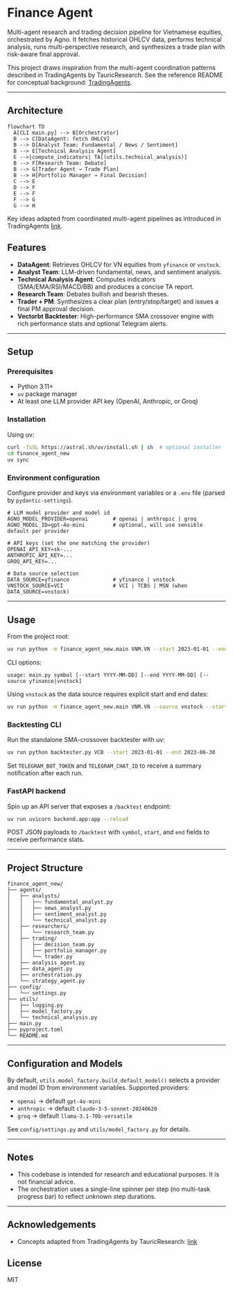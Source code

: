 # Finance Agent

Multi-agent research and trading decision pipeline for Vietnamese equities, orchestrated by Agno. It fetches historical OHLCV data, performs technical analysis, runs multi-perspective research, and synthesizes a trade plan with risk-aware final approval.

This project draws inspiration from the multi-agent coordination patterns described in TradingAgents by TauricResearch. See the reference README for conceptual background: [TradingAgents](https://github.com/TauricResearch/TradingAgents/blob/main/README.md).

---

## Architecture

```mermaid
flowchart TD
  A[CLI main.py] --> B[Orchestrator]
  B --> C[DataAgent: fetch OHLCV]
  B --> D[Analyst Team: Fundamental / News / Sentiment]
  B --> E[Technical Analysis Agent]
  E -->|compute_indicators| TA[(utils.technical_analysis)]
  B --> F[Research Team: Debate]
  B --> G[Trader Agent → Trade Plan]
  B --> H[Portfolio Manager → Final Decision]
  C --> E
  D --> F
  E --> F
  F --> G
  G --> H
```

Key ideas adapted from coordinated multi-agent pipelines as introduced in TradingAgents [link](https://github.com/TauricResearch/TradingAgents/blob/main/README.md).

## Features

- **DataAgent**: Retrieves OHLCV for VN equities from `yfinance` or `vnstock`.
- **Analyst Team**: LLM-driven fundamental, news, and sentiment analysis.
- **Technical Analysis Agent**: Computes indicators (SMA/EMA/RSI/MACD/BB) and produces a concise TA report.
- **Research Team**: Debates bullish and bearish theses.
- **Trader + PM**: Synthesizes a clear plan (entry/stop/target) and issues a final PM approval decision.
- **Vectorbt Backtester**: High-performance SMA crossover engine with rich performance stats and optional Telegram alerts.

---

## Setup

### Prerequisites

- Python 3.11+
- `uv` package manager
- At least one LLM provider API key (OpenAI, Anthropic, or Groq)

### Installation

Using uv:

```bash
curl -fsSL https://astral.sh/uv/install.sh | sh  # optional installer
cd finance_agent_new
uv sync
```

### Environment configuration

Configure provider and keys via environment variables or a `.env` file (parsed by `pydantic-settings`).

```
# LLM model provider and model id
AGNO_MODEL_PROVIDER=openai        # openai | anthropic | groq
AGNO_MODEL_ID=gpt-4o-mini         # optional, will use sensible default per provider

# API keys (set the one matching the provider)
OPENAI_API_KEY=sk-...
ANTHROPIC_API_KEY=...
GROQ_API_KEY=...

# Data source selection
DATA_SOURCE=yfinance              # yfinance | vnstock
VNSTOCK_SOURCE=VCI                # VCI | TCBS | MSN (when DATA_SOURCE=vnstock)
```

---

## Usage

From the project root:

```bash
uv run python -m finance_agent_new.main VNM.VN --start 2023-01-01 --end 2023-12-31
```

CLI options:

```
usage: main.py symbol [--start YYYY-MM-DD] [--end YYYY-MM-DD] [--source yfinance|vnstock]
```

Using `vnstock` as the data source requires explicit start and end dates:

```bash
uv run python -m finance_agent_new.main VNM.VN --source vnstock --start 2023-01-01 --end 2023-12-31
```

### Backtesting CLI

Run the standalone SMA-crossover backtester with uv:

```bash
uv run python backtester.py VCB --start 2023-01-01 --end 2023-06-30
```

Set `TELEGRAM_BOT_TOKEN` and `TELEGRAM_CHAT_ID` to receive a summary notification after each run.

### FastAPI backend

Spin up an API server that exposes a `/backtest` endpoint:

```bash
uv run uvicorn backend.app:app --reload
```

POST JSON payloads to `/backtest` with `symbol`, `start`, and `end` fields to receive performance stats.

---

## Project Structure

```text
finance_agent_new/
├── agents/
│   ├── analysts/
│   │   ├── fundamental_analyst.py
│   │   ├── news_analyst.py
│   │   ├── sentiment_analyst.py
│   │   └── technical_analyst.py
│   ├── researchers/
│   │   └── research_team.py
│   ├── trading/
│   │   ├── decision_team.py
│   │   ├── portfolio_manager.py
│   │   └── trader.py
│   ├── analysis_agent.py
│   ├── data_agent.py
│   ├── orchestration.py
│   └── strategy_agent.py
├── config/
│   └── settings.py
├── utils/
│   ├── logging.py
│   ├── model_factory.py
│   └── technical_analysis.py
├── main.py
├── pyproject.toml
└── README.md
```

---

## Configuration and Models

By default, `utils.model_factory.build_default_model()` selects a provider and model ID from environment variables. Supported providers:

- `openai` → default `gpt-4o-mini`
- `anthropic` → default `claude-3-5-sonnet-20240620`
- `groq` → default `llama-3.1-70b-versatile`

See `config/settings.py` and `utils/model_factory.py` for details.

---

## Notes

- This codebase is intended for research and educational purposes. It is not financial advice.
- The orchestration uses a single-line spinner per step (no multi-task progress bar) to reflect unknown step durations.

---

## Acknowledgements

- Concepts adapted from TradingAgents by TauricResearch: [link](https://github.com/TauricResearch/TradingAgents/blob/main/README.md)

## License

MIT
